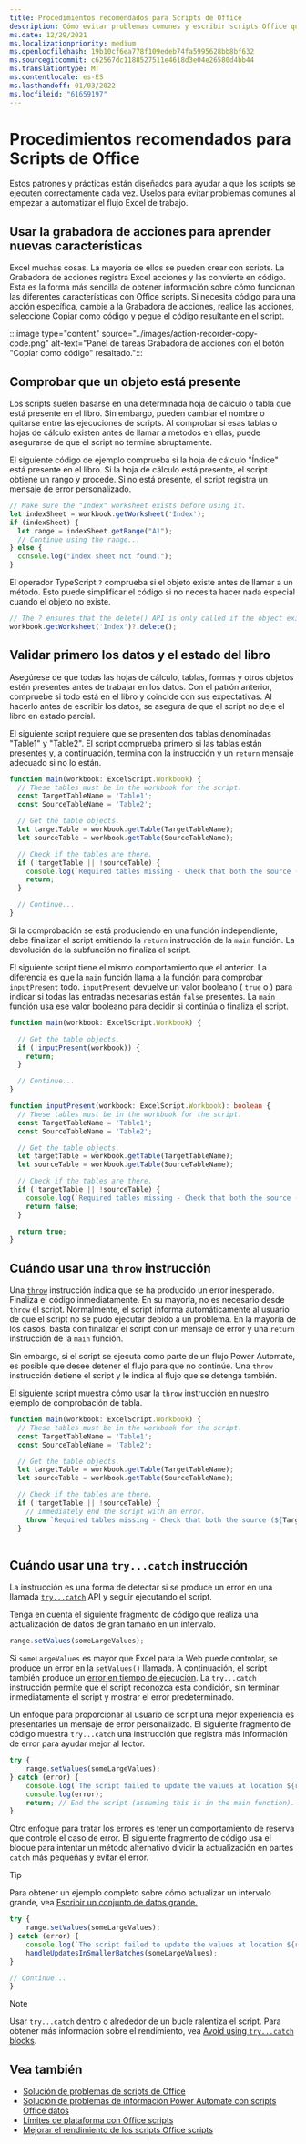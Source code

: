```yaml
---
title: Procedimientos recomendados para Scripts de Office
description: Cómo evitar problemas comunes y escribir scripts Office que puedan controlar datos o entradas inesperadas.
ms.date: 12/29/2021
ms.localizationpriority: medium
ms.openlocfilehash: 19b10cf6ea778f109edeb74fa5995628bb8bf632
ms.sourcegitcommit: c62567dc1188527511e4618d3e04e26580d4bb44
ms.translationtype: MT
ms.contentlocale: es-ES
ms.lasthandoff: 01/03/2022
ms.locfileid: "61659197"
---
```

# <a name="best-practices-in-office-scripts"></a>Procedimientos recomendados para Scripts de Office

Estos patrones y prácticas están diseñados para ayudar a que los scripts se ejecuten correctamente cada vez. Úselos para evitar problemas comunes al empezar a automatizar el flujo Excel de trabajo.

## <a name="use-the-action-recorder-to-learn-new-features"></a>Usar la grabadora de acciones para aprender nuevas características

Excel muchas cosas. La mayoría de ellos se pueden crear con scripts. La Grabadora de acciones registra Excel acciones y las convierte en código. Esta es la forma más sencilla de obtener información sobre cómo funcionan las diferentes características con Office scripts. Si necesita código para una acción específica, cambie a la Grabadora de acciones, realice las acciones, seleccione Copiar como código y pegue el código resultante en el script.

:::image type="content" source="../images/action-recorder-copy-code.png" alt-text="Panel de tareas Grabadora de acciones con el botón &quot;Copiar como código&quot; resaltado.":::

## <a name="verify-an-object-is-present"></a>Comprobar que un objeto está presente

Los scripts suelen basarse en una determinada hoja de cálculo o tabla que está presente en el libro. Sin embargo, pueden cambiar el nombre o quitarse entre las ejecuciones de scripts. Al comprobar si esas tablas o hojas de cálculo existen antes de llamar a métodos en ellas, puede asegurarse de que el script no termine abruptamente.

El siguiente código de ejemplo comprueba si la hoja de cálculo "Índice" está presente en el libro. Si la hoja de cálculo está presente, el script obtiene un rango y procede. Si no está presente, el script registra un mensaje de error personalizado.

```TypeScript
// Make sure the "Index" worksheet exists before using it.
let indexSheet = workbook.getWorksheet('Index');
if (indexSheet) {
  let range = indexSheet.getRange("A1");
  // Continue using the range...
} else {
  console.log("Index sheet not found.");
}
```

El operador TypeScript `?` comprueba si el objeto existe antes de llamar a un método. Esto puede simplificar el código si no necesita hacer nada especial cuando el objeto no existe.

```TypeScript
// The ? ensures that the delete() API is only called if the object exists.
workbook.getWorksheet('Index')?.delete();
```

## <a name="validate-data-and-workbook-state-first"></a>Validar primero los datos y el estado del libro

Asegúrese de que todas las hojas de cálculo, tablas, formas y otros objetos estén presentes antes de trabajar en los datos. Con el patrón anterior, compruebe si todo está en el libro y coincide con sus expectativas. Al hacerlo antes de escribir los datos, se asegura de que el script no deje el libro en estado parcial.

El siguiente script requiere que se presenten dos tablas denominadas "Table1" y "Table2". El script comprueba primero si las tablas están presentes y, a continuación, termina con la instrucción y un `return` mensaje adecuado si no lo están.

```TypeScript
function main(workbook: ExcelScript.Workbook) {
  // These tables must be in the workbook for the script.
  const TargetTableName = 'Table1';
  const SourceTableName = 'Table2';

  // Get the table objects.
  let targetTable = workbook.getTable(TargetTableName);
  let sourceTable = workbook.getTable(SourceTableName);

  // Check if the tables are there.
  if (!targetTable || !sourceTable) {
    console.log(`Required tables missing - Check that both the source (${TargetTableName}) and target (${SourceTableName}) tables are present before running the script.`);
    return;
  }

  // Continue...
}
```

Si la comprobación se está produciendo en una función independiente, debe finalizar el script emitiendo la `return` instrucción de la `main` función. La devolución de la subfunción no finaliza el script.

El siguiente script tiene el mismo comportamiento que el anterior. La diferencia es que la `main` función llama a la función para comprobar `inputPresent` todo. `inputPresent` devuelve un valor booleano ( `true` o ) para indicar si todas las entradas necesarias están `false` presentes. La `main` función usa ese valor booleano para decidir si continúa o finaliza el script.

```TypeScript
function main(workbook: ExcelScript.Workbook) {

  // Get the table objects.
  if (!inputPresent(workbook)) {
    return;
  }

  // Continue...
}

function inputPresent(workbook: ExcelScript.Workbook): boolean {
  // These tables must be in the workbook for the script.
  const TargetTableName = 'Table1';
  const SourceTableName = 'Table2';

  // Get the table objects.
  let targetTable = workbook.getTable(TargetTableName);
  let sourceTable = workbook.getTable(SourceTableName);

  // Check if the tables are there.
  if (!targetTable || !sourceTable) {
    console.log(`Required tables missing - Check that both the source (${TargetTableName}) and target (${SourceTableName}) tables are present before running the script.`);
    return false;
  }

  return true;
}
```

## <a name="when-to-use-a-throw-statement"></a>Cuándo usar una `throw` instrucción

Una [`throw`](https://developer.mozilla.org/docs/web/javascript/reference/statements/throw) instrucción indica que se ha producido un error inesperado. Finaliza el código inmediatamente. En su mayoría, no es necesario desde `throw` el script. Normalmente, el script informa automáticamente al usuario de que el script no se pudo ejecutar debido a un problema. En la mayoría de los casos, basta con finalizar el script con un mensaje de error y una `return` instrucción de la `main` función.

Sin embargo, si el script se ejecuta como parte de un flujo Power Automate, es posible que desee detener el flujo para que no continúe. Una `throw` instrucción detiene el script y le indica al flujo que se detenga también.

El siguiente script muestra cómo usar la `throw` instrucción en nuestro ejemplo de comprobación de tabla.

```TypeScript
function main(workbook: ExcelScript.Workbook) {
  // These tables must be in the workbook for the script.
  const TargetTableName = 'Table1';
  const SourceTableName = 'Table2';

  // Get the table objects.
  let targetTable = workbook.getTable(TargetTableName);
  let sourceTable = workbook.getTable(SourceTableName);

  // Check if the tables are there.
  if (!targetTable || !sourceTable) {
    // Immediately end the script with an error.
    throw `Required tables missing - Check that both the source (${TargetTableName}) and target (${SourceTableName}) tables are present before running the script.`;
  }
  
```

## <a name="when-to-use-a-trycatch-statement"></a>Cuándo usar una `try...catch` instrucción

La instrucción es una forma de detectar si se produce un error en una llamada [`try...catch`](https://developer.mozilla.org/docs/Web/JavaScript/Reference/Statements/try...catch) API y seguir ejecutando el script.

Tenga en cuenta el siguiente fragmento de código que realiza una actualización de datos de gran tamaño en un intervalo.

```TypeScript
range.setValues(someLargeValues);
```

Si `someLargeValues` es mayor que Excel para la Web puede controlar, se produce un error en la `setValues()` llamada. A continuación, el script también produce un [error en tiempo de ejecución](../testing/troubleshooting.md#runtime-errors). La `try...catch` instrucción permite que el script reconozca esta condición, sin terminar inmediatamente el script y mostrar el error predeterminado.

Un enfoque para proporcionar al usuario de script una mejor experiencia es presentarles un mensaje de error personalizado. El siguiente fragmento de código muestra `try...catch` una instrucción que registra más información de error para ayudar mejor al lector.

```TypeScript
try {
    range.setValues(someLargeValues);
} catch (error) {
    console.log(`The script failed to update the values at location ${range.getAddress()}. Please inspect and run again.`);
    console.log(error);
    return; // End the script (assuming this is in the main function).
}
```

Otro enfoque para tratar los errores es tener un comportamiento de reserva que controle el caso de error. El siguiente fragmento de código usa el bloque para intentar un método alternativo dividir la actualización en partes `catch` más pequeñas y evitar el error.

> [!TIP]
> Para obtener un ejemplo completo sobre cómo actualizar un intervalo grande, vea [Escribir un conjunto de datos grande.](../resources/samples/write-large-dataset.md)

```TypeScript
try {
    range.setValues(someLargeValues);
} catch (error) {
    console.log(`The script failed to update the values at location ${range.getAddress()}. Trying a different approach.`);
    handleUpdatesInSmallerBatches(someLargeValues);
}

// Continue...
}
```

> [!NOTE]
> Usar `try...catch` dentro o alrededor de un bucle ralentiza el script. Para obtener más información sobre el rendimiento, vea [Avoid using `try...catch` blocks](web-client-performance.md#avoid-using-trycatch-blocks-in-or-surrounding-loops).

## <a name="see-also"></a>Vea también

- [Solución de problemas de scripts de Office](../testing/troubleshooting.md)
- [Solución de problemas de información Power Automate con scripts Office datos](../testing/power-automate-troubleshooting.md)
- [Límites de plataforma con Office scripts](../testing/platform-limits.md)
- [Mejorar el rendimiento de los scripts Office scripts](web-client-performance.md)
